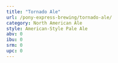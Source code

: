 ```yaml
---
title: "Tornado Ale"
url: /pony-express-brewing/tornado-ale/
category: North American Ale
style: American-Style Pale Ale
abv: 0
ibu: 0
srm: 0
upc: 0
---
```


